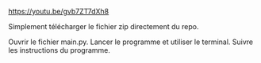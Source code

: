 https://youtu.be/gvb7ZT7dXh8

Simplement télécharger le fichier zip directement du repo.

Ouvrir le fichier main.py.
Lancer le programme et utiliser le terminal.
Suivre les instructions du programme.
